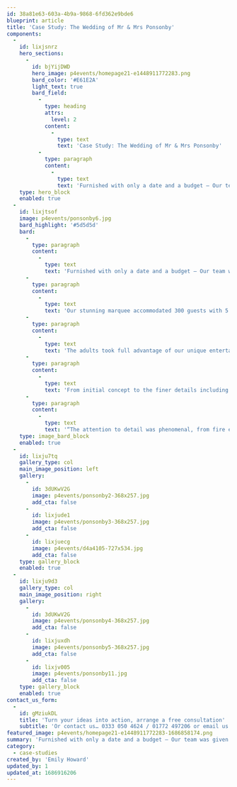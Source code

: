 ```yaml
---
id: 38a81e63-603a-4b9a-9868-6fd362e9bde6
blueprint: article
title: 'Case Study: The Wedding of Mr & Mrs Ponsonby'
components:
  -
    id: lixjsnrz
    hero_sections:
      -
        id: bjYijDWD
        hero_image: p4events/homepage21-e1448911772283.png
        bard_color: '#E61E2A'
        light_text: true
        bard_field:
          -
            type: heading
            attrs:
              level: 2
            content:
              -
                type: text
                text: 'Case Study: The Wedding of Mr & Mrs Ponsonby'
          -
            type: paragraph
            content:
              -
                type: text
                text: 'Furnished with only a date and a budget – Our team was given full creative command in this spectacular wedding. From unique colour scheming through to a fun packed fairground theme, we designed and executed this beautifully bespoke big day.'
    type: hero_block
    enabled: true
  -
    id: lixjtsof
    image: p4events/ponsonby6.jpg
    bard_highlight: '#5d5d5d'
    bard:
      -
        type: paragraph
        content:
          -
            type: text
            text: 'Furnished with only a date and a budget – Our team was given full creative command in this spectacular wedding. From unique colour scheming through to a fun packed fairground theme, we designed and executed this beautifully bespoke big day.'
      -
        type: paragraph
        content:
          -
            type: text
            text: 'Our stunning marquee accommodated 300 guests with 5 rooms over 3 floors. These included a luxury cocktail bar, dining area, nightclub and even a Vegas themed casino. In addition, we included an exclusive children’s pagoda filled with candyfloss, popcorn, pick & mix, Punch & Judy and even their very own magician.'
      -
        type: paragraph
        content:
          -
            type: text
            text: 'The adults took full advantage of our unique entertainment comprising of full size helter-skelter and swing boats, 12 piece band, fire show, bouncy stilts and mind reader. Concluding the evening majestically with a steak and lobster barbecue and firework show.'
      -
        type: paragraph
        content:
          -
            type: text
            text: 'From initial concept to the finer details including photography, colour schemes and personal stylist – our team created a day that will be talked about for years to come.'
      -
        type: paragraph
        content:
          -
            type: text
            text: '“The attention to detail was phenomenal, from fire eaters to acts on stilts, you name it we got it! Not only did we find the perfect wedding planner, we also found a lifelong friend!”'
    type: image_bard_block
    enabled: true
  -
    id: lixju7tq
    gallery_type: col
    main_image_position: left
    gallery:
      -
        id: 3dUKwV2G
        image: p4events/ponsonby2-368x257.jpg
        add_cta: false
      -
        id: lixjude1
        image: p4events/ponsonby3-368x257.jpg
        add_cta: false
      -
        id: lixjuecg
        image: p4events/d4a4105-727x534.jpg
        add_cta: false
    type: gallery_block
    enabled: true
  -
    id: lixju9d3
    gallery_type: col
    main_image_position: right
    gallery:
      -
        id: 3dUKwV2G
        image: p4events/ponsonby4-368x257.jpg
        add_cta: false
      -
        id: lixjuxdh
        image: p4events/ponsonby5-368x257.jpg
        add_cta: false
      -
        id: lixjv005
        image: p4events/ponsonby11.jpg
        add_cta: false
    type: gallery_block
    enabled: true
contact_us_form:
  -
    id: gMziukDL
    title: 'Turn your ideas into action, arrange a free consultation'
    subtitle: 'Or contact us… 0333 050 4624 / 01772 497206 or email us: info@p4events.co.uk'
featured_image: p4events/homepage21-e1448911772283-1686858174.png
summary: 'Furnished with only a date and a budget – Our team was given full creative command in this spectacular wedding. From unique colour scheming through to a fun packed fairground theme, we designed and executed this beautifully bespoke big day.'
category:
  - case-studies
created_by: 'Emily Howard'
updated_by: 1
updated_at: 1686916206
---
```

